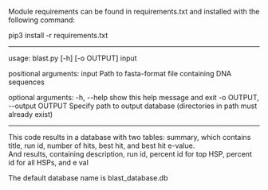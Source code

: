 Module requirements can be found in requirements.txt and installed with the following command:

pip3 install -r requirements.txt

_____________________________________
usage: blast.py [-h] [-o OUTPUT] input

positional arguments:
  input                 Path to fasta-format file containing DNA sequences

optional arguments:
  -h, --help            show this help message and exit
  -o OUTPUT, --output OUTPUT
                        Specify path to output database (directories in path
                        must already exist)

_________________________________________
This code results in a database with two tables:
summary, which contains title, run id, number of hits, best hit, and best hit e-value.  
And results, containing description, run id, percent id for top HSP, percent id for all HSPs, and e val

The default database name is blast_database.db
